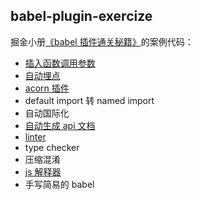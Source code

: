## babel-plugin-exercize

掘金小册[《babel 插件通关秘籍》](https://sourl.co/ijmTn3)的案例代码：

- [插入函数调用参数](./exercize-parameters-insert/src)
- [自动埋点](./exercize-auto-track/src)
- [acorn 插件](./exercize-acorn-plugin-guang-keyword/src)
- default import 转 named import
- 自动国际化
- [自动生成 api 文档](./exercize-auto-document/src/)
- [linter](./exercize-linter/src)
- type checker
- 压缩混淆
- [js 解释器](./exercize-js-interpreter/src)
- 手写简易的 babel



